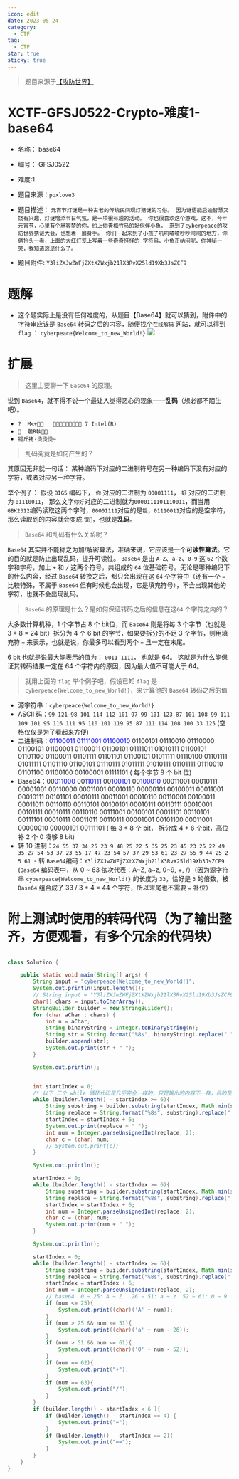 ```yaml
---
icon: edit
date: 2023-05-24
category:
  - CTF
tag:
  - CTF
star: true
sticky: true
---
```


> 题目来源于[【攻防世界】]( https://adworld.xctf.org.cn/challenges/list)

# XCTF-GFSJ0522-Crypto-难度1-base64
- 名称： base64
- 编号： GFSJ0522
- 难度:1
- 题目来源：`poxlove3`
- 题目描述：
	`元宵节灯谜是一种古老的传统民间观灯猜谜的习俗。 因为谜语能启迪智慧又饶有兴趣，灯谜增添节日气氛，是一项很有趣的活动。 你也很喜欢这个游戏，这不，今年元宵节，心里有个黑客梦的你，约上你青梅竹马的好伙伴小鱼， 来到了cyberpeace的攻防世界猜谜大会，也想着一展身手。
你们一起来到了小孩子叽叽喳喳吵吵闹闹的地方，你俩抬头一看，上面的大红灯笼上写着一些奇奇怪怪的 字符串，小鱼正纳闷呢，你神秘一笑，我知道这是什么了。`

- 题目附件:
	`Y3liZXJwZWFjZXtXZWxjb21lX3RvX25ld19Xb3JsZCF9`

# 题解
- 这个题实际上是没有任何难度的，从题目【Base64】就可以猜到，附件中的字符串应该是 `Base64` 转码之后的内容，随便找个`在线解码` 网站，就可以得到 `flag` ： `cyberpeace{Welcome_to_new_World!}`
	![](/images/ctf/e32042f7e13e4fe6a89bc1991d66bd34.png)

# 扩展
> 这里主要聊一下 `Base64` 的原理。

说到 `Base64`，就不得不说一个最让人觉得恶心的现象——**乱码**（想必都不陌生吧）。
- `?  M<+    7 Intel(R) `
- `   鸀R執    	`
- `锟斤拷·烫烫烫~`

> 乱码究竟是如何产生的？

其原因无非就一句话： 某种编码下对应的二进制符号在另一种编码下没有对应的字符，或者对应另一种字符。

举个例子： 假设 `BIG5` 编码下， `你` 对应的二进制为 `00001111`， `好` 对应的二进制为 `01110011`， 那么文字`你好`对应的二进制就为`0000111101110011`，而当用 `GBK2312`编码读取这两个字时，`00001111`对应的是`锟`，`01110011`对应的是空字符，那么读取到的内容就会变成 `锟`，也就是**乱码**。

> `Base64` 和乱码有什么关系呢？

`Base64` 其实并不能称之为加/解密算法，准确来说，它应该是一个**可读性算法**。它的目的就是防止出现乱码，提升可读性。
`Base64` 是由 `A-Z`、`a-z`、`0-9` 这 `62` 个数字和字母，加上 `+` 和 `/` 这两个符号，共组成的 `64` 位基础符号。无论是哪种编码下的什么内容，经过 `Base64` 转换之后，都只会出现在这 `64` 个字符中（还有一个 `=` 比较特殊，不属于 `Base64` 但有时候也会出现，它是填充符号），不会出现其他的字符，也就不会出现乱码。

> `Base64` 的原理是什么？是如何保证转码之后的信息在这`64` 个字符之内的？

大多数计算机种，1 个字节占 8 个 bit位，而 `Base64` 则是将每 3 个字节（也就是 3 * 8 = 24  bit）拆分为 4 个 6 bit 的字节，如果要拆分的不足 3 个字节，则用填充符 `=` 来表示，也就是说，你最多可以看到两个 `=` 且一定在末尾。

6 bit 也就是说最大能表示的值为： `0011 1111`， 也就是 64。 这就是为什么能保证其转码结果一定在 64 个字符内的原因，因为最大值不可能大于 64。

> 就用上面的 `flag` 举个例子吧，假设已知 `flag` 是 `cyberpeace{Welcome_to_new_World!}`，来计算他的 `Base64` 转码之后的值

- 源字符串：`cyberpeace{Welcome_to_new_World!}`
- ASCII 码：`99 121 98 101 114 112 101 97 99 101 123 87 101 108 99 111 109 101 95 116 111 95 110 101 119 95 87 111 114 108 100 33 125`	(空格仅仅是为了看起来方便)
- 二进制码：<font color=blue>01100011 01111001 01100010</font> 01100101 01110010 01110000 01100101 01100001 01100011 01100101 01111011 01010111 01100101 01101100 01100011 01101111 01101101 01100101 01011111 01110100 01101111 01011111 01101110 01100101 01110111 01011111 01010111 01101111 01110010 01101100 01100100 00100001 01111101	( 每个字节 8 个 bit 位)
- Base64：00<font color=blue>011000</font> 00<font color=blue>110111</font> 00<font color=blue>100101 </font>00<font color=blue>100010</font> 00011001 00010111 00001001 00110000 00011001 00010110 00000101 00100011 00011001 00010111 00101101 00010111 00011001 00010110 00110001 00100011 00011011 00110110 00110101 00100101 00010111 00110111 00010001 00101111 00010111 00110110 00111001 00100101 00011101 00110101 00111101 00010111 00011011 00110111 00001001 00101100 00011001 00000010 00000101 00111101	( 每 3 * 8 个 bit， 拆分成 4 * 6 个bit，高位补 2 个 0 凑够 8 bit)
- 转 10 进制：`24 55 37 34 25 23 9 48 25 22 5 35 25 23 45 23 25 22 49 35 27 54 53 37 23 55 17 47 23 54 57 37 29 53 61 23 27 55 9 44 25 2 5 61 `- 转 `Base64`编码：`Y3liZXJwZWFjZXtXZWxjb21lX3RvX25ld19Xb3JsZCF9`	(`Base64` 编码表中，从 0 ~ 63 依次代表：A~Z, a~z, 0~9, +, /）（因为源字符串 `cyberpeace{Welcome_to_new_World!}` 的长度为 `33`，恰好是 `3` 的倍数，被 `Base64` 组合成了 33 / 3 * 4 = 44 个字符，所以末尾也不需要 `=` 补位）
# 附上测试时使用的转码代码（为了输出整齐，方便观看，有多个冗余的代码块）

```java

class Solution {

    public static void main(String[] args) {
        String input = "cyberpeace{Welcome_to_new_World!}";
        System.out.println(input.length());
        // String input = "Y3liZXJwZWFjZXtXZWxjb21lX3RvX25ld19Xb3JsZCF9";   // Base64
        char[] chars = input.toCharArray();
        StringBuilder builder = new StringBuilder();
        for (char aChar : chars) {
            int n = aChar;
            String binaryString = Integer.toBinaryString(n);
            String str = String.format("%8s", binaryString).replace(" ", "0");
            builder.append(str);
            System.out.print(str + " ");
        }

        System.out.println();


        int startIndex = 0;
        /* 以下 三个 while 循环代码是几乎完全一样的，只是输出的内容不一样，目的是为了对比看起来方便 */
        while (builder.length() - startIndex >= 6){
            String substring = builder.substring(startIndex, Math.min(startIndex + 6, builder.length()));
            String replace = String.format("%8s", substring).replace(" ", "0");
            startIndex = startIndex + 6;
            System.out.print(replace + " ");
            int num = Integer.parseUnsignedInt(replace, 2);
            char c = (char) num;
            // System.out.print(c);
        }

        System.out.println();

        startIndex = 0;
        while (builder.length() - startIndex >= 6){
            String substring = builder.substring(startIndex, Math.min(startIndex + 6, builder.length()));
            String replace = String.format("%8s", substring).replace(" ", "0");
            startIndex = startIndex + 6;
            int num = Integer.parseUnsignedInt(replace, 2);
            char c = (char) num;
            System.out.print(num + " ");
        }

        System.out.println();

        startIndex = 0;
        while (builder.length() - startIndex >= 6){
            String substring = builder.substring(startIndex, Math.min(startIndex + 6, builder.length()));
            String replace = String.format("%8s", substring).replace(" ", "0");
            startIndex = startIndex + 6;
            int num = Integer.parseUnsignedInt(replace, 2);
            // base64  0 ~ 25: A ~ Z   26 ~ 51: a ~ z  52 ~ 61: 0 ~ 9   62: +   63: /       填充： =
            if (num <= 25){
                System.out.print((char)('A' + num));
            }
            if (num > 25 && num <= 51){
                System.out.print((char)('a' + num - 26));
            }
            if (num > 51 && num <= 61){
                System.out.print((char)('0' + num - 52));
            }
            if (num == 62){
                System.out.print("+");
            }
            if (num == 63){
                System.out.print("/");
            }
        }
        if (builder.length() - startIndex < 6 ){
            if (builder.length() - startIndex == 4) {
                System.out.print("=");
            }
            if (builder.length() - startIndex == 2){
                System.out.print("==");
            }
        }
    }
}
```

